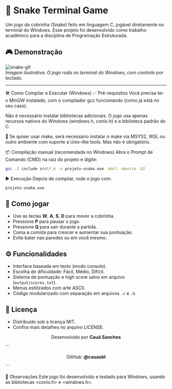 # 🐍 Snake Terminal Game

Um jogo da cobrinha (Snake) feito em linguagem C, jogável diretamente no terminal do Windows. Esse projeto foi desenvolvido como trabalho acadêmico para a disciplina de Programação Estruturada.

## 🎮 Demonstração

![snake-gif](https://media.giphy.com/media/xUA7aZeLE2e0P7Znz2/giphy.gif)  
*Imagem ilustrativa. O jogo roda no terminal do Windows, com controle por teclado.*

---

🛠️ Como Compilar e Executar (Windows)
✅ Pré-requisitos
Você precisa ter o MinGW instalado, com o compilador gcc funcionando (como já está no seu caso).

Não é necessário instalar bibliotecas adicionais. O jogo usa apenas recursos nativos do Windows (windows.h, conio.h) e a biblioteca padrão do C.

📌 Se quiser usar make, será necessário instalar o make via MSYS2, WSL ou outro ambiente com suporte a Unix-like tools. Mas não é obrigatório.

📦 Compilação manual (recomendada no Windows)
Abra o Prompt de Comando (CMD) na raiz do projeto e digite:
```bash
gcc -I include src\*.c -o projeto-snake.exe -Wall -Wextra -O2
```
▶️ Execução
Depois de compilar, rode o jogo com:
```bash
projeto-snake.exe
```
## 🚀 Como jogar

- Use as teclas **W**, **A**, **S**, **D** para mover a cobrinha.
- Pressione **P** para pausar o jogo.
- Pressione **Q** para sair durante a partida.
- Coma a comida para crescer e aumentar sua pontuação.
- Evite bater nas paredes ou em você mesmo.

## ⚙️ Funcionalidades

- Interface baseada em texto (modo console).
- Escolha de dificuldade: Fácil, Médio, Difícil.
- Sistema de pontuação e high score salvo em arquivo (`output/scores.txt`).
- Menus estilizados com arte ASCII.
- Código modularizado com separação em arquivos `.c` e `.h`.

## 📜 Licença

- Distribuído sob a licença MIT.
- Confira mais detalhes no arquivo LICENSE.

<p align="center"> Desenvolvido por <strong>Cauã Sanches</strong> </p> ```
<p align="center"> GitHub: <strong>@cauasbl</strong> </p> ```

📌 Observações
Este jogo foi desenvolvido e testado para Windows, usando as bibliotecas <conio.h> e <windows.h>.
